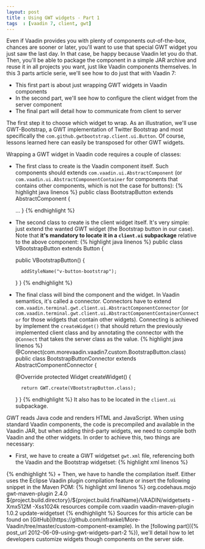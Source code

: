 ```yaml
---
layout: post
title : Using GWT widgets - Part 1
tags  : [vaadin 7, client, gwt]
---
```


Even if Vaadin provides you with plenty of components out-of-the-box, chances are sooner or later, you'll want to use that special GWT widget you just saw the last day. In that case, be happy because Vaadin let you do that. Then, you'll be able to package the component in a simple JAR archive and reuse it in all projects you want, just like Vaadin components themselves. In this 3 parts article serie, we'll see how to do just that with Vaadin 7:

+ This first part is about just wrapping GWT widgets in Vaadin components
+ In the second part, we'll see how to configure the client widget from the server component
+ The final part will detail how to communicate from client to server 

The first step it to choose which widget to wrap. As an illustration, we'll use GWT-Bootstrap, a GWT implementation of Twitter Bootstrap and most specifically the `com.github.gwtbootstrap.client.ui.Button`. Of course, lessons learned here can easily be transposed for other GWT widgets.

Wrapping a GWT widget in Vaadin code requires a couple of classes:

+ The first class to create is the Vaadin component itself. Such components should extends `com.vaadin.ui.AbstractComponent` (or `com.vaadin.ui.AbstractComponentContainer` for components that contains other components, which is not the case for buttons):
{% highlight java linenos %}
public class BootstrapButton extends AbstractComponent {
 
    ...
}
{% endhighlight %}
+ The second class to create is the client widget itself. It's very simple: just extend the wanted GWT widget (the Bootstrap button in our case). Note that **it's mandatory to locate it in a `client.ui` subpackage** relative to the above component:
{% highlight java linenos %}
public class VBootstrapButton extends Button {
 
    public VBootstrapButton() {
 
        addStyleName("v-button-bootstrap");
    }
}
{% endhighlight %}
+ The final class will bind the component and the widget. In Vaadin semantics, it's called a connector. Connectors have to extend `com.vaadin.terminal.gwt.client.ui.AbstractComponentConnector` (or `com.vaadin.terminal.gwt.client.ui.AbstractComponentContainerConnector` for those widgets that contain other widgets). Connecting is achieved by implement the `createWidget()` that should return the previously implemented client class and by annotating the connector with the `@Connect` that takes the server class as the value. 
{% highlight java linenos %}
@Connect(com.morevaadin.vaadin7.custom.BootstrapButton.class)
public class BootstrapButtonConnector extends AbstractComponentConnector {
 
    @Override
    protected Widget createWidget() {
 
        return GWT.create(VBootstrapButton.class);
    }
}
{% endhighlight %}
It also has to be located in the `client.ui` subpackage. 

GWT reads Java code and renders HTML and JavaScript. When using standard Vaadin components, the code is precompiled and available in the Vaadin JAR, but when adding third-party widgets, we need to compile both Vaadin and the other widgets. In order to achieve this, two things are necessary:

+ First, we have to create a GWT widgetset `gwt.xml` file, referencing both the Vaadin and the Bootstrap widgetset: 
{% highlight xml linenos %}
<?xml version="1.0" encoding="UTF-8"?>
<!DOCTYPE module PUBLIC "-//Google Inc.//DTD Google Web Toolkit 1.7.0//EN" "http://google-web-toolkit.googlecode.com/svn/tags/1.7.0/distro-source/core/src/gwt-module.dtd">
<module>
    <inherits name="com.vaadin.terminal.gwt.DefaultWidgetSet" />
    <inherits name="com.github.gwtbootstrap.Bootstrap" />
    <!-- Reduces compilation time in development mode -->
    <!--
        <set-property name="user.agent" value="safari,gecko1_8" />
    -->
</module>
{% endhighlight %}
+ Then, we have to handle the compilation itself. Either uses the Eclipse Vaadin plugin compilation feature or insert the following snippet in the Maven POM:
{% highlight xml linenos %}
<build>
    <plugins>
        <plugin>
            <groupId>org.codehaus.mojo</groupId>
            <artifactId>gwt-maven-plugin</artifactId>
            <version>2.4.0</version>
            <configuration>
                <webappDirectory>${project.build.directory}/${project.build.finalName}/VAADIN/widgetsets</webappDirectory>
                <extraJvmArgs>-Xmx512M -Xss1024k</extraJvmArgs>
            </configuration>
            <executions>
                <execution>
                    <goals>
                        <goal>resources</goal>
                        <goal>compile</goal>
                    </goals>
                </execution>
            </executions>
        </plugin>
        <plugin>
            <groupId>com.vaadin</groupId>
            <artifactId>vaadin-maven-plugin</artifactId>
            <version>1.0.2</version>
            <executions>
                <execution>
                    <configuration>
                    </configuration>
                    <goals>
                        <goal>update-widgetset</goal>
                    </goals>
                </execution>
            </executions>
        </plugin>
    </plugins>
</build>
{% endhighlight %}
Sources for this article can be found on [GitHub](https://github.com/nfrankel/More-Vaadin/tree/master/custom-component-example). In the [following part]({% post_url 2012-06-09-using-gwt-widgets-part-2 %}), we'll detail how to let developers customize widgets though components on the server side.
